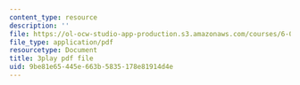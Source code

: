 ```yaml
---
content_type: resource
description: ''
file: https://ol-ocw-studio-app-production.s3.amazonaws.com/courses/6-004-computation-structures-spring-2017/9be81e65445e663b5835178e81914d4e_UW9k06c63ts.pdf
file_type: application/pdf
resourcetype: Document
title: 3play pdf file
uid: 9be81e65-445e-663b-5835-178e81914d4e
---
```

